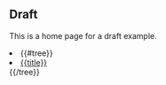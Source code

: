 ## Draft

This is a home page for a draft example.

<li>
{{#tree}}
<li><a href="{{href}}">{{title}}</a></li>
{{/tree}}
</li>
